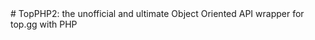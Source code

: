 <!DOCTYPE html md>
<html>
  <head>
    <meta name="google-site-verification" content="AHEbHhxB0nxU5TaDcRzectsQ_A_SIkRDLAeLVKgsb20" />
    <meta name="title" content="TopPHP2: unofficial Object Oriented API wrapper for top.gg with PHP">
    <meta name="description" content="Easily, quickly, and completely interact with top.gg bees because of its simple form.It also includes the ability to interact with webhooks!">
    <meta name="keywords" content="Topgg library, topgg, top.gg, discord, discord bot list, discordbotlist, topgg-library, topgg-sdk, top.gg-sdk, top.gg-php, topgg-php, topphp2, topphp, react, fox, discord-bot, api">
    <meta name="robots" content="index, follow">
    <meta http-equiv="Content-Type" content="text/html; charset=utf-8">
    <meta name="language" content="English">
    <meta name="revisit-after" content="2 days">
    <meta name="author" content="Federico Cosma">
  </head>
  <body>
    # TopPHP2: the unofficial and ultimate Object Oriented API wrapper for top.gg with PHP

